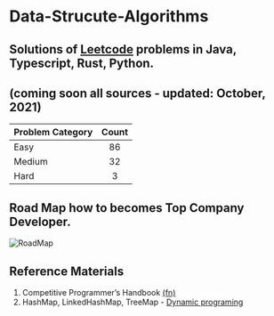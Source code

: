 # Data-Strucute-Algorithms

## Solutions of [Leetcode](https://leetcode.com/) problems in Java, Typescript, Rust, Python.
## (coming soon all sources - updated: October, 2021)


| Problem Category | 	Count |
| :---        |    :----:   |   
| Easy	| 86 | 
| Medium	| 32 |
| Hard	| 3 | 




## Road Map how to becomes Top Company Developer.

![RoadMap](https://user-images.githubusercontent.com/11626327/103853417-53e83780-50f1-11eb-986a-71b367a3d8a2.jpg)


## Reference Materials 
1. Competitive Programmer’s Handbook [(fn)](https://cses.fi/book/book.pdf)
2. HashMap, LinkedHashMap, TreeMap - [Dynamic programing](https://www.youtube.com/watch?v=TTdheF15nIU&list=PL78sHffDjI75_EK-m6CO6kc3NCyR6kKkX&index=30)
